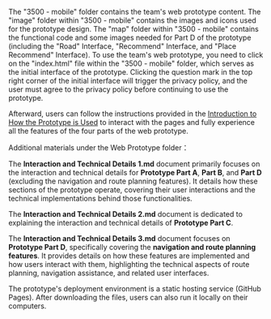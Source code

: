 The "3500 - mobile" folder contains the team's web prototype content. The "image" folder within "3500 - mobile" contains the images and icons used for the prototype design. The "map" folder within "3500 - mobile" contains the functional code and some images needed for Part D of the prototype (including the "Road" Interface, "Recommend" Interface, and "Place Recommend" Interface). To use the team's web prototype, you need to click on the "index.html" file within the "3500 - mobile" folder, which serves as the initial interface of the prototype. Clicking the question mark in the top right corner of the initial interface will trigger the privacy policy, and the user must agree to the privacy policy before continuing to use the prototype.

Afterward, users can follow the instructions provided in the [Introduction to How the Prototype is Used](https://github.com/vvvcccttt/DECO3500/wiki/%22FamTrip%22-Design-Process#high-fidelity-prototypes) to interact with the pages and fully experience all the features of the four parts of the web prototype.


Additional materials under the Web Prototype folder：

The **Interaction and Technical Details 1.md** document primarily focuses on the interaction and technical details for **Prototype Part A**, **Part B**, and **Part D** (excluding the navigation and route planning features). It details how these sections of the prototype operate, covering their user interactions and the technical implementations behind those functionalities.

The **Interaction and Technical Details 2.md** document is dedicated to explaining the interaction and technical details of **Prototype Part C**. 

The **Interaction and Technical Details 3.md** document focuses on **Prototype Part D**, specifically covering the **navigation and route planning features**. It provides details on how these features are implemented and how users interact with them, highlighting the technical aspects of route planning, navigation assistance, and related user interfaces.

The prototype's deployment environment is a static hosting service (GitHub Pages). After downloading the files, users can also run it locally on their computers.
